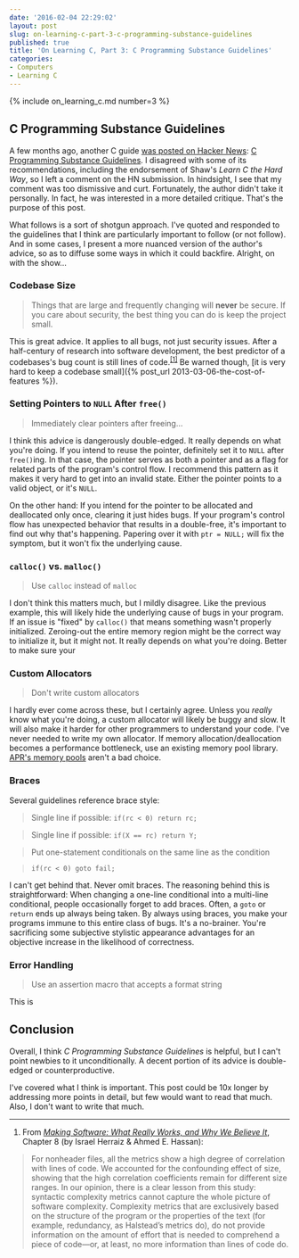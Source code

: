 ```yaml
---
date: '2016-02-04 22:29:02'
layout: post
slug: on-learning-c-part-3-c-programming-substance-guidelines
published: true
title: 'On Learning C, Part 3: C Programming Substance Guidelines'
categories:
- Computers
- Learning C
---
```


{% include on_learning_c.md number=3 %}

## C Programming Substance Guidelines

A few months ago, another C guide [was posted on Hacker News](https://news.ycombinator.com/item?id=10157018): [C Programming Substance Guidelines](https://github.com/btrask/stronglink/blob/master/SUBSTANCE.md). I disagreed with some of its recommendations, including the endorsement of Shaw's *Learn C the Hard Way*, so I left a comment on the HN submission. In hindsight, I see that my comment was too dismissive and curt. Fortunately, the author didn't take it personally. In fact, he was interested in a more detailed critique. That's the purpose of this post.

What follows is a sort of shotgun approach. I've quoted and responded to the guidelines that I think are particularly important to follow (or not follow). And in some cases, I present a more nuanced version of the author's advice, so as to diffuse some ways in which it could backfire. Alright, on with the show…


### Codebase Size

> Things that are large and frequently changing will **never** be secure.
> If you care about security, the best thing you can do is keep the project small.

This is great advice. It applies to all bugs, not just security issues. After a half-century of research into software development, the best predictor of a codebases's bug count is still lines of code.<sup>[\[1\]](#ref_1)</sup> Be warned though, [it is very hard to keep a codebase small]({% post_url 2013-03-06-the-cost-of-features %}).


### Setting Pointers to `NULL` After `free()`

> Immediately clear pointers after freeing…

I think this advice is dangerously double-edged. It really depends on what you're doing. If you intend to reuse the pointer, definitely set it to `NULL` after `free()`ing. In that case, the pointer serves as both a pointer and as a flag for related parts of the program's control flow. I recommend this pattern as it makes it very hard to get into an invalid state. Either the pointer points to a valid object, or it's `NULL`.

On the other hand: If you intend for the pointer to be allocated and deallocated only once, clearing it just hides bugs. If your program's control flow has unexpected behavior that results in a double-free, it's important to find out why that's happening. Papering over it with `ptr = NULL;` will fix the symptom, but it won't fix the underlying cause.


### `calloc()` vs. `malloc()`

> Use `calloc` instead of `malloc`

I don't think this matters much, but I mildly disagree. Like the previous example, this will likely hide the underlying cause of bugs in your program. If an issue is "fixed" by `calloc()` that means something wasn't properly initialized. Zeroing-out the entire memory region might be the correct way to initialize it, but it might not. It really depends on what you're doing. Better to make sure your 


### Custom Allocators

> Don't write custom allocators

I hardly ever come across these, but I certainly agree. Unless you *really* know what you're doing, a custom allocator will likely be buggy and slow. It will also make it harder for other programmers to understand your code. I've never needed to write my own allocator. If memory allocation/deallocation becomes a performance bottleneck, use an existing memory pool library. [APR's memory pools](https://apr.apache.org/docs/apr/2.0/group__apr__pools.html) aren't a bad choice.


### Braces

Several guidelines reference brace style:

> Single line if possible: `if(rc < 0) return rc;`

> Single line if possible: `if(X == rc) return Y;`

> Put one-statement conditionals on the same line as the condition

> `if(rc < 0) goto fail;`

I can't get behind that. Never omit braces. The reasoning behind this is straightforward: When changing a one-line conditional into a multi-line conditional, people occasionally forget to add braces. Often, a `goto` or `return` ends up always being taken. By always using braces, you make your programs immune to this entire class of bugs. It's a no-brainer. You're sacrificing some subjective stylistic appearance advantages for an objective increase in the likelihood of correctness.


### Error Handling

> Use an assertion macro that accepts a format string

This is


## Conclusion

Overall, I think *C Programming Substance Guidelines* is helpful, but I can't point newbies to it unconditionally. A decent portion of its advice is double-edged or counterproductive.

I've covered what I think is important. This post could be 10x longer by addressing more points in detail, but few would want to read that much. Also, I don't want to write that much.



---

1. <span id="ref_1"></span>From [*Making Software: What Really Works, and Why We Believe It*](http://www.amazon.com/Making-Software-Really-Works-Believe-ebook/dp/B004D4YI6G/), Chapter 8 (by Israel Herraiz & Ahmed E. Hassan):

> For nonheader files, all the metrics show a high degree of correlation with lines of code. We accounted for the confounding effect of size, showing that the high correlation coefficients remain for different size ranges. In our opinion, there is a clear lesson from this study: syntactic complexity metrics cannot capture the whole picture of software complexity. Complexity metrics that are exclusively based on the structure of the program or the properties of the text (for example, redundancy, as Halstead’s metrics do), do not provide information on the amount of effort that is needed to comprehend a piece of code—or, at least, no more information than lines of code do.

